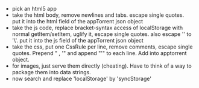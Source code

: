 

* pick an html5 app
* take the html body, remove newlines and tabs. escape single quotes. put it into the html field of the appTorrent json object
* take the js code, replace bracket-syntax access of localStorage with normal getItem/setItem, uglify it, escape single quotes. also escape '\' to '\\'. put it into the js field of the appTorrent json object
* take the css, put one CssRule per line, remove comments, escape single quotes. Prepend "    , '" and append "'" to each line. Add into apptorrent object.
* for images, just serve them directly (cheating). Have to think of a way to package them into data strings.
* now search and replace 'localStorage' by 'syncStorage'

